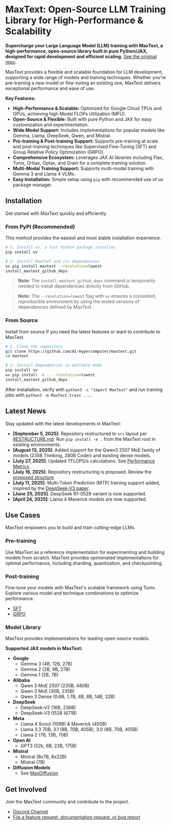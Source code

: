 # MaxText: Open-Source LLM Training Library for High-Performance & Scalability

**Supercharge your Large Language Model (LLM) training with MaxText, a high-performance, open-source library built in pure Python/JAX, designed for rapid development and efficient scaling.**  [See the original repo](https://github.com/AI-Hypercomputer/maxtext).

MaxText provides a flexible and scalable foundation for LLM development, supporting a wide range of models and training techniques. Whether you're pre-training a new model or fine-tuning an existing one, MaxText delivers exceptional performance and ease of use.

**Key Features:**

*   **High-Performance & Scalable:** Optimized for Google Cloud TPUs and GPUs, achieving high Model FLOPs Utilization (MFU).
*   **Open-Source & Flexible:** Built with pure Python and JAX for easy customization and experimentation.
*   **Wide Model Support:** Includes implementations for popular models like Gemma, Llama, DeepSeek, Qwen, and Mistral.
*   **Pre-training & Post-training Support:** Supports pre-training at scale and post-training techniques like Supervised Fine-Tuning (SFT) and Group Relative Policy Optimization (GRPO).
*   **Comprehensive Ecosystem:** Leverages JAX AI libraries including Flax, Tunix, Orbax, Optax, and Grain for a complete training solution.
*   **Multi-Modal Training Support:** Supports multi-modal training with Gemma 3 and Llama 4 VLMs.
*   **Easy Installation:** Simple setup using `pip` with recommended use of uv package manager.

## Installation

Get started with MaxText quickly and efficiently.

### From PyPI (Recommended)

This method provides the easiest and most stable installation experience.

```bash
# 1. Install uv, a fast Python package installer
pip install uv

# 2. Install MaxText and its dependencies
uv pip install maxtext --resolution=lowest
install_maxtext_github_deps
```

>   **Note:** The `install_maxtext_github_deps` command is temporarily needed to install dependencies directly from GitHub.

>   **Note:** The `--resolution=lowest` flag with `uv` ensures a consistent, reproducible environment by using the tested versions of dependencies defined by MaxText.

### From Source

Install from source if you need the latest features or want to contribute to MaxText.

```bash
# 1. Clone the repository
git clone https://github.com/AI-Hypercomputer/maxtext.git
cd maxtext

# 2. Install dependencies in editable mode
pip install uv
uv pip install -e . --resolution=lowest
install_maxtext_github_deps
```

After installation, verify with `python3 -c "import MaxText"` and run training jobs with `python3 -m MaxText.train ...`.

## Latest News

Stay updated with the latest developments in MaxText:

*   **\[September 5, 2025]**: Repository restructured to `src` layout per [RESTRUCTURE.md](RESTRUCTURE.md).  Run `pip install -e .` from the MaxText root in existing environments.
*   **\[August 13, 2025]**: Added support for the Qwen3 2507 MoE family of models (235B Thinking, 280B Coder) and existing dense models.
*   **\[July 27, 2025]**: Updated TFLOPS/s calculations.  See [Performance Metrics](https://github.com/AI-Hypercomputer/maxtext/blob/main/docs/guides/performance_metrics.md).
*   **\[July 16, 2025]**: Repository restructuring is proposed. Review the [proposed structure](https://github.com/AI-Hypercomputer/maxtext/blob/main/RESTRUCTURE.md).
*   **\[July 11, 2025]**: Multi-Token Prediction (MTP) training support added, inspired by the [DeepSeek-V3 paper](https://arxiv.org/html/2412.19437v1).
*   **\[June 25, 2025]**: DeepSeek R1-0528 variant is now supported.
*   **\[April 24, 2025]**: Llama 4 Maverick models are now supported.

## Use Cases

MaxText empowers you to build and train cutting-edge LLMs.

### Pre-training

Use MaxText as a reference implementation for experimenting and building models from scratch. MaxText provides opinionated implementations for optimal performance, including sharding, quantization, and checkpointing.

### Post-training

Fine-tune your models with MaxText's scalable framework using Tunix. Explore various model and technique combinations to optimize performance.

*   [SFT](https://github.com/AI-Hypercomputer/maxtext/blob/main/end_to_end/tpu/llama3.1/8b/run_sft.sh)
*   [GRPO](https://maxtext.readthedocs.io/en/latest/tutorials/grpo.html)

### Model Library

MaxText provides implementations for leading open-source models.

**Supported JAX models in MaxText:**

*   **Google**
    *   Gemma 3 (4B, 12B, 27B)
    *   Gemma 2 (2B, 9B, 27B)
    *   Gemma 1 (2B, 7B)
*   **Alibaba**
    *   Qwen 3 MoE 2507 (235B, 480B)
    *   Qwen 3 MoE (30B, 235B)
    *   Qwen 3 Dense (0.6B, 1.7B, 4B, 8B, 14B, 32B)
*   **DeepSeek**
    *   DeepSeek-V2 (16B, 236B)
    *   DeepSeek-V3 0528 (671B)
*   **Meta**
    *   Llama 4 Scout (109B) & Maverick (400B)
    *   Llama 3.3 70B, 3.1 (8B, 70B, 405B), 3.0 (8B, 70B, 405B)
    *   Llama 2 (7B, 13B, 70B)
*   **Open AI**
    *   GPT3 (52k, 6B, 22B, 175B)
*   **Mistral**
    *   Mixtral (8x7B, 8x22B)
    *   Mistral (7B)
*   **Diffusion Models**
    *   See [MaxDiffusion](https://github.com/AI-Hypercomputer/maxdiffusion)

## Get Involved

Join the MaxText community and contribute to the project.

*   [Discord Channel](https://discord.com/invite/2H9PhvTcDU)
*   [File a feature request, documentation request, or bug report](https://github.com/AI-Hypercomputer/maxtext/issues/new/choose)